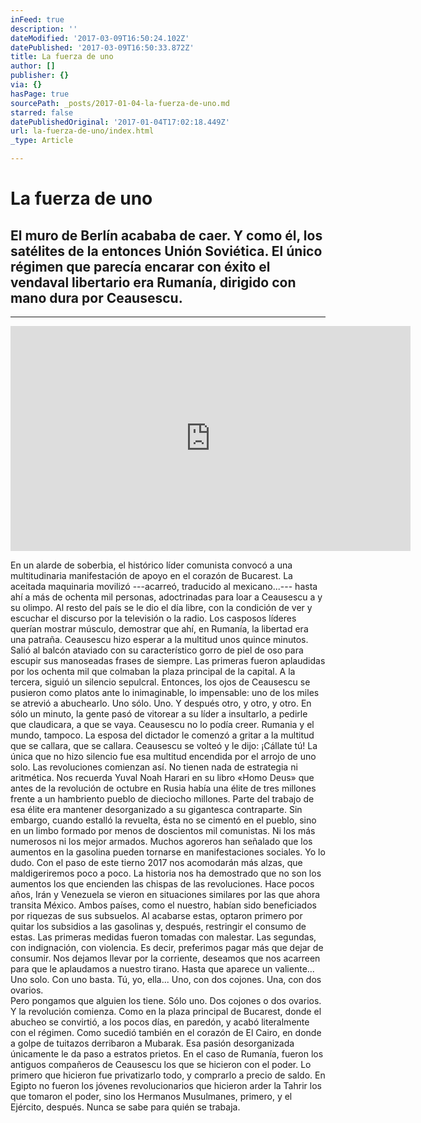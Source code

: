 ```yaml
---
inFeed: true
description: ''
dateModified: '2017-03-09T16:50:24.102Z'
datePublished: '2017-03-09T16:50:33.872Z'
title: La fuerza de uno
author: []
publisher: {}
via: {}
hasPage: true
sourcePath: _posts/2017-01-04-la-fuerza-de-uno.md
starred: false
datePublishedOriginal: '2017-01-04T17:02:18.449Z'
url: la-fuerza-de-uno/index.html
_type: Article

---
```

# La fuerza de uno

## El muro de Berlín acababa de caer. Y como él, los satélites de la entonces Unión Soviética. El único régimen que parecía encarar con éxito el vendaval libertario era Rumanía, dirigido con mano dura por Ceausescu.

---

<iframe src="https://cdn.embedly.com/widgets/media.html?src=https%3A%2F%2Fwww.youtube.com%2Fembed%2FwWIbCtz_Xwk%3Ffeature%3Doembed&amp;url=http%3A%2F%2Fwww.youtube.com%2Fwatch%3Fv%3DwWIbCtz_Xwk&amp;image=https%3A%2F%2Fi.ytimg.com%2Fvi%2FwWIbCtz_Xwk%2Fhqdefault.jpg&amp;key=b7d04c9b404c499eba89ee7072e1c4f7&amp;type=text%2Fhtml&amp;schema=youtube" width="640" height="360" scrolling="no" frameborder="0" allowfullscreen="" style=""></iframe>

En un alarde de soberbia, el histórico líder comunista convocó a una multitudinaria manifestación de apoyo en el corazón de Bucarest. La aceitada maquinaria movilizó ---acarreó, traducido al mexicano...--- hasta ahí a más de ochenta mil personas, adoctrinadas para loar a Ceausescu a y su olimpo. Al resto del país se le dio el día libre, con la condición de ver y escuchar el discurso por la televisión o la radio. Los casposos líderes querían mostrar músculo, demostrar que ahí, en Rumanía, la libertad era una patraña. Ceausescu hizo esperar a la multitud unos quince minutos. Salió al balcón ataviado con su característico gorro de piel de oso para escupir sus manoseadas frases de siempre. Las primeras fueron aplaudidas por los ochenta mil que colmaban la plaza principal de la capital. A la tercera, siguió un silencio sepulcral. Entonces, los ojos de Ceausescu se pusieron como platos ante lo inimaginable, lo impensable: uno de los miles se atrevió a abuchearlo. Uno sólo. Uno. Y después otro, y otro, y otro. En sólo un minuto, la gente pasó de vitorear a su líder a insultarlo, a pedirle que claudicara, a que se vaya. Ceausescu no lo podía creer. Rumania y el mundo, tampoco. La esposa del dictador le comenzó a gritar a la multitud que se callara, que se callara. Ceausescu se volteó y le dijo: ¡Cállate tú! La única que no hizo silencio fue esa multitud encendida por el arrojo de uno solo. Las revoluciones comienzan así. No tienen nada de estrategia ni aritmética. Nos recuerda Yuval Noah Harari en su libro «Homo Deus» que antes de la revolución de octubre en Rusia había una élite de tres millones frente a un hambriento pueblo de dieciocho millones. Parte del trabajo de esa élite era mantener desorganizado a su gigantesca contraparte. Sin embargo, cuando estalló la revuelta, ésta no se cimentó en el pueblo, sino en un limbo formado por menos de doscientos mil comunistas. Ni los más numerosos ni los mejor armados. Muchos agoreros han señalado que los aumentos en la gasolina pueden tornarse en manifestaciones sociales. Yo lo dudo. Con el paso de este tierno 2017 nos acomodarán más alzas, que maldigeriremos poco a poco. La historia nos ha demostrado que no son los aumentos los que encienden las chispas de las revoluciones. Hace pocos años, Irán y Venezuela se vieron en situaciones similares por las que ahora transita México. Ambos países, como el nuestro, habían sido beneficiados por riquezas de sus subsuelos. Al acabarse estas, optaron primero por quitar los subsidios a las gasolinas y, después, restringir el consumo de estas. Las primeras medidas fueron tomadas con malestar. Las segundas, con indignación, con violencia. Es decir, preferimos pagar más que dejar de consumir. Nos dejamos llevar por la corriente, deseamos que nos acarreen para que le aplaudamos a nuestro tirano. Hasta que aparece un valiente... Uno solo. Con uno basta. Tú, yo, ella... Uno, con dos cojones. Una, con dos ovarios.  
Pero pongamos que alguien los tiene. Sólo uno. Dos cojones o dos ovarios. Y la revolución comienza. Como en la plaza principal de Bucarest, donde el abucheo se convirtió, a los pocos días, en paredón, y acabó literalmente con el régimen. Como sucedió también en el corazón de El Cairo, en donde a golpe de tuitazos derribaron a Mubarak. Esa pasión desorganizada únicamente le da paso a estratos prietos. En el caso de Rumanía, fueron los antiguos compañeros de Ceausescu los que se hicieron con el poder. Lo primero que hicieron fue privatizarlo todo, y comprarlo a precio de saldo. En Egipto no fueron los jóvenes revolucionarios que hicieron arder la Tahrir los que tomaron el poder, sino los Hermanos Musulmanes, primero, y el Ejército, después. Nunca se sabe para quién se trabaja.